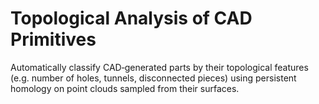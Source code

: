 # Topological Analysis of CAD Primitives

Automatically classify CAD‑generated parts by their topological features (e.g. number of holes, tunnels, disconnected pieces) using persistent homology on point clouds sampled from their surfaces.
